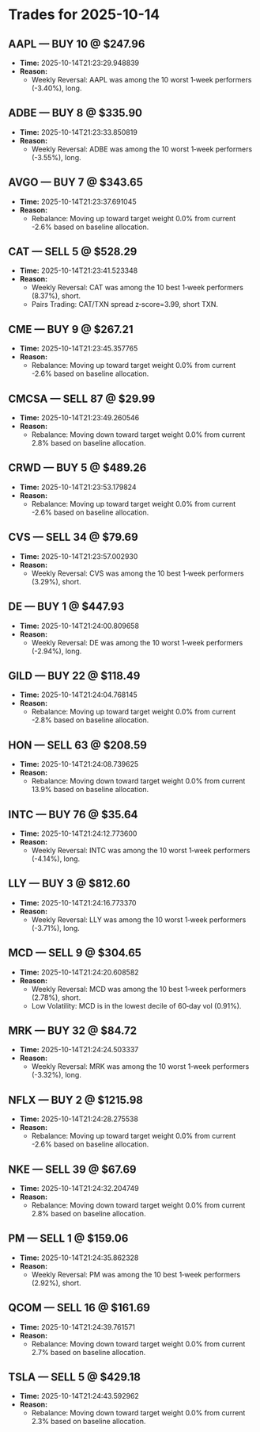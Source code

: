 # Trades for 2025-10-14

## AAPL — BUY 10 @ $247.96
- **Time:** 2025-10-14T21:23:29.948839
- **Reason:**
  - Weekly Reversal: AAPL was among the 10 worst 1‑week performers (-3.40%), long.

## ADBE — BUY 8 @ $335.90
- **Time:** 2025-10-14T21:23:33.850819
- **Reason:**
  - Weekly Reversal: ADBE was among the 10 worst 1‑week performers (-3.55%), long.

## AVGO — BUY 7 @ $343.65
- **Time:** 2025-10-14T21:23:37.691045
- **Reason:**
  - Rebalance: Moving up toward target weight 0.0% from current -2.6% based on baseline allocation.

## CAT — SELL 5 @ $528.29
- **Time:** 2025-10-14T21:23:41.523348
- **Reason:**
  - Weekly Reversal: CAT was among the 10 best 1‑week performers (8.37%), short.
  - Pairs Trading: CAT/TXN spread z‑score=3.99, short TXN.

## CME — BUY 9 @ $267.21
- **Time:** 2025-10-14T21:23:45.357765
- **Reason:**
  - Rebalance: Moving up toward target weight 0.0% from current -2.6% based on baseline allocation.

## CMCSA — SELL 87 @ $29.99
- **Time:** 2025-10-14T21:23:49.260546
- **Reason:**
  - Rebalance: Moving down toward target weight 0.0% from current 2.8% based on baseline allocation.

## CRWD — BUY 5 @ $489.26
- **Time:** 2025-10-14T21:23:53.179824
- **Reason:**
  - Rebalance: Moving up toward target weight 0.0% from current -2.6% based on baseline allocation.

## CVS — SELL 34 @ $79.69
- **Time:** 2025-10-14T21:23:57.002930
- **Reason:**
  - Weekly Reversal: CVS was among the 10 best 1‑week performers (3.29%), short.

## DE — BUY 1 @ $447.93
- **Time:** 2025-10-14T21:24:00.809658
- **Reason:**
  - Weekly Reversal: DE was among the 10 worst 1‑week performers (-2.94%), long.

## GILD — BUY 22 @ $118.49
- **Time:** 2025-10-14T21:24:04.768145
- **Reason:**
  - Rebalance: Moving up toward target weight 0.0% from current -2.8% based on baseline allocation.

## HON — SELL 63 @ $208.59
- **Time:** 2025-10-14T21:24:08.739625
- **Reason:**
  - Rebalance: Moving down toward target weight 0.0% from current 13.9% based on baseline allocation.

## INTC — BUY 76 @ $35.64
- **Time:** 2025-10-14T21:24:12.773600
- **Reason:**
  - Weekly Reversal: INTC was among the 10 worst 1‑week performers (-4.14%), long.

## LLY — BUY 3 @ $812.60
- **Time:** 2025-10-14T21:24:16.773370
- **Reason:**
  - Weekly Reversal: LLY was among the 10 worst 1‑week performers (-3.71%), long.

## MCD — SELL 9 @ $304.65
- **Time:** 2025-10-14T21:24:20.608582
- **Reason:**
  - Weekly Reversal: MCD was among the 10 best 1‑week performers (2.78%), short.
  - Low Volatility: MCD is in the lowest decile of 60‑day vol (0.91%).

## MRK — BUY 32 @ $84.72
- **Time:** 2025-10-14T21:24:24.503337
- **Reason:**
  - Weekly Reversal: MRK was among the 10 worst 1‑week performers (-3.32%), long.

## NFLX — BUY 2 @ $1215.98
- **Time:** 2025-10-14T21:24:28.275538
- **Reason:**
  - Rebalance: Moving up toward target weight 0.0% from current -2.6% based on baseline allocation.

## NKE — SELL 39 @ $67.69
- **Time:** 2025-10-14T21:24:32.204749
- **Reason:**
  - Rebalance: Moving down toward target weight 0.0% from current 2.8% based on baseline allocation.

## PM — SELL 1 @ $159.06
- **Time:** 2025-10-14T21:24:35.862328
- **Reason:**
  - Weekly Reversal: PM was among the 10 best 1‑week performers (2.92%), short.

## QCOM — SELL 16 @ $161.69
- **Time:** 2025-10-14T21:24:39.761571
- **Reason:**
  - Rebalance: Moving down toward target weight 0.0% from current 2.7% based on baseline allocation.

## TSLA — SELL 5 @ $429.18
- **Time:** 2025-10-14T21:24:43.592962
- **Reason:**
  - Rebalance: Moving down toward target weight 0.0% from current 2.3% based on baseline allocation.

